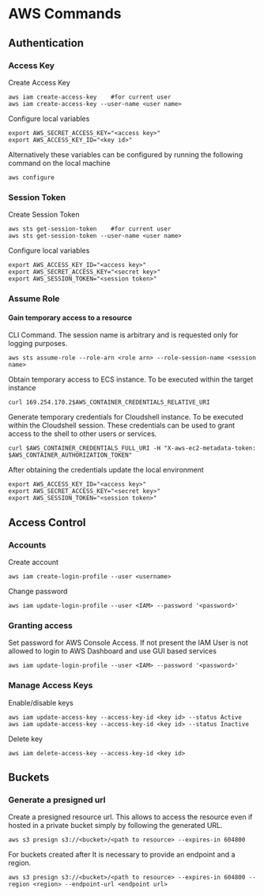 # AWS Commands

## Authentication

### Access Key

Create Access Key

```
aws iam create-access-key    #for current user
aws iam create-access-key --user-name <user name>
```

Configure local variables

```
export AWS_SECRET_ACCESS_KEY="<access key>"
export AWS_ACCESS_KEY_ID="<key id>"
```

Alternatively these variables can be configured by running the following command on the local machine

```
aws configure
```

### Session Token

Create Session Token

```
aws sts get-session-token    #for current user
aws sts get-session-token --user-name <user name>
```

Configure local variables

```
export AWS_ACCESS_KEY_ID="<access key>"
export AWS_SECRET_ACCESS_KEY="<secret key>"
export AWS_SESSION_TOKEN="<session token>"
```

### Assume Role

#### Gain temporary access to a resource

CLI Command. The session name is arbitrary and is requested only for logging purposes.

```
aws sts assume-role --role-arn <role arn> --role-session-name <session name>
```

Obtain temporary access to ECS instance. To be executed within the target instance

```
curl 169.254.170.2$AWS_CONTAINER_CREDENTIALS_RELATIVE_URI
```

Generate temporary credentials for Cloudshell instance. To be executed within the Cloudshell session. These credentials can be used to grant access to the shell to other users or services.

```
curl $AWS_CONTAINER_CREDENTIALS_FULL_URI -H "X-aws-ec2-metadata-token: $AWS_CONTAINER_AUTHORIZATION_TOKEN" 
```

After obtaining the credentials update the local environment

```
export AWS_ACCESS_KEY_ID="<access key>"
export AWS_SECRET_ACCESS_KEY="<secret key>"
export AWS_SESSION_TOKEN="<session token>"
```

## Access Control

### Accounts

Create account

```
aws iam create-login-profile --user <username>
```

Change password

```
aws iam update-login-profile --user <IAM> --password '<password>'
```

### Granting access

Set password for AWS Console Access. If not present the IAM User is not allowed to login to AWS Dashboard and use GUI based services

```
aws iam update-login-profile --user <IAM> --password '<password>'
```

### Manage Access Keys

Enable/disable keys

```
aws iam update-access-key --access-key-id <key id> --status Active
aws iam update-access-key --access-key-id <key id> --status Inactive
```

Delete key

```
aws iam delete-access-key --access-key-id <key id>
```

## Buckets

### Generate a presigned url

Create a presigned resource url. This allows to access the resource even if hosted in a private bucket simply by following the generated URL.

```
aws s3 presign s3://<bucket>/<path to resource> --expires-in 604800
```

For buckets created after It is necessary to provide an endpoint and a region.

```
aws s3 presign s3://<bucket>/<path to resource> --expires-in 604800 --region <region> --endpoint-url <endpoint url>
```
